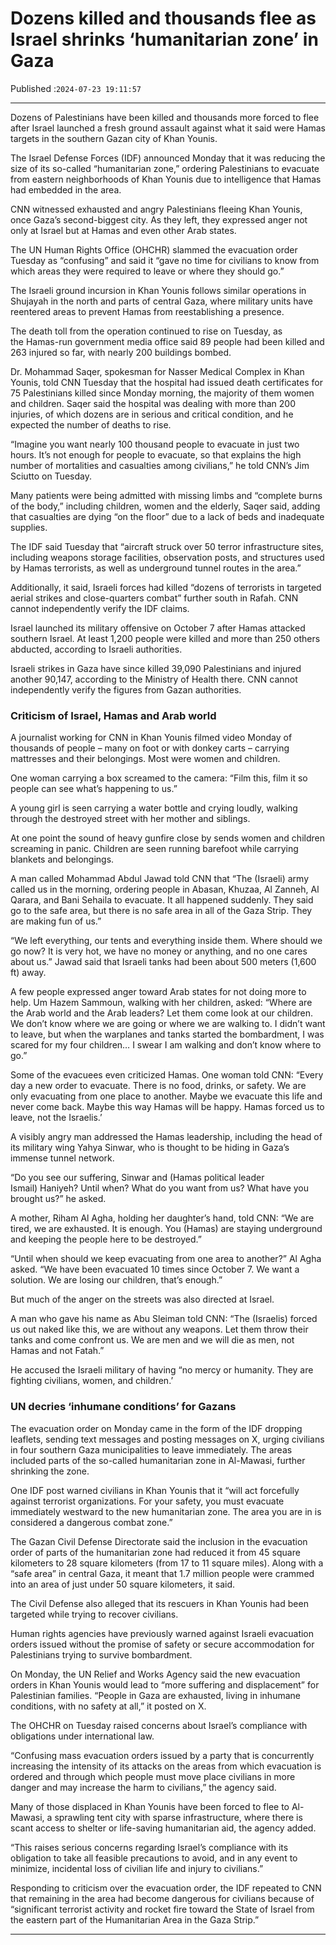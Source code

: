 # Dozens killed and thousands flee as Israel shrinks ‘humanitarian zone’ in Gaza

Published :`2024-07-23 19:11:57`

---

Dozens of Palestinians have been killed and thousands more forced to flee after Israel launched a fresh ground assault against what it said were Hamas targets in the southern Gazan city of Khan Younis.

The Israel Defense Forces (IDF) announced Monday that it was reducing the size of its so-called “humanitarian zone,” ordering Palestinians to evacuate from eastern neighborhoods of Khan Younis due to intelligence that Hamas had embedded in the area.

CNN witnessed exhausted and angry Palestinians fleeing Khan Younis, once Gaza’s second-biggest city. As they left, they expressed anger not only at Israel but at Hamas and even other Arab states.

The UN Human Rights Office (OHCHR) slammed the evacuation order Tuesday as “confusing” and said it “gave no time for civilians to know from which areas they were required to leave or where they should go.”

The Israeli ground incursion in Khan Younis follows similar operations in Shujayah in the north and parts of central Gaza, where military units have reentered areas to prevent Hamas from reestablishing a presence.

The death toll from the operation continued to rise on Tuesday, as the Hamas-run government media office said 89 people had been killed and 263 injured so far, with nearly 200 buildings bombed.

Dr. Mohammad Saqer, spokesman for Nasser Medical Complex in Khan Younis, told CNN Tuesday that the hospital had issued death certificates for 75 Palestinians killed since Monday morning, the majority of them women and children. Saqer said the hospital was dealing with more than 200 injuries, of which dozens are in serious and critical condition, and he expected the number of deaths to rise.

“Imagine you want nearly 100 thousand people to evacuate in just two hours. It’s not enough for people to evacuate, so that explains the high number of mortalities and casualties among civilians,” he told CNN’s Jim Sciutto on Tuesday.

Many patients were being admitted with missing limbs and “complete burns of the body,” including children, women and the elderly, Saqer said, adding that casualties are dying “on the floor” due to a lack of beds and inadequate supplies.

The IDF said Tuesday that “aircraft struck over 50 terror infrastructure sites, including weapons storage facilities, observation posts, and structures used by Hamas terrorists, as well as underground tunnel routes in the area.”

Additionally, it said, Israeli forces had killed “dozens of terrorists in targeted aerial strikes and close-quarters combat” further south in Rafah. CNN cannot independently verify the IDF claims.

Israel launched its military offensive on October 7 after Hamas attacked southern Israel. At least 1,200 people were killed and more than 250 others abducted, according to Israeli authorities.

Israeli strikes in Gaza have since killed 39,090 Palestinians and injured another 90,147, according to the Ministry of Health there. CNN cannot independently verify the figures from Gazan authorities.

### Criticism of Israel, Hamas and Arab world

A journalist working for CNN in Khan Younis filmed video Monday of thousands of people – many on foot or with donkey carts – carrying mattresses and their belongings. Most were women and children.

One woman carrying a box screamed to the camera: “Film this, film it so people can see what’s happening to us.”

A young girl is seen carrying a water bottle and crying loudly, walking through the destroyed street with her mother and siblings.

At one point the sound of heavy gunfire close by sends women and children screaming in panic. Children are seen running barefoot while carrying blankets and belongings.

A man called Mohammad Abdul Jawad told CNN that “The (Israeli) army called us in the morning, ordering people in Abasan, Khuzaa, Al Zanneh, Al Qarara, and Bani Sehaila to evacuate. It all happened suddenly. They said go to the safe area, but there is no safe area in all of the Gaza Strip. They are making fun of us.”

“We left everything, our tents and everything inside them. Where should we go now? It is very hot, we have no money or anything, and no one cares about us.” Jawad said that Israeli tanks had been about 500 meters (1,600 ft) away.

A few people expressed anger toward Arab states for not doing more to help. Um Hazem Sammoun, walking with her children, asked: “Where are the Arab world and the Arab leaders? Let them come look at our children. We don’t know where we are going or where we are walking to. I didn’t want to leave, but when the warplanes and tanks started the bombardment, I was scared for my four children… I swear I am walking and don’t know where to go.”

Some of the evacuees even criticized Hamas. One woman told CNN: “Every day a new order to evacuate. There is no food, drinks, or safety. We are only evacuating from one place to another. Maybe we evacuate this life and never come back. Maybe this way Hamas will be happy. Hamas forced us to leave, not the Israelis.’

A visibly angry man addressed the Hamas leadership, including the head of its military wing Yahya Sinwar, who is thought to be hiding in Gaza’s immense tunnel network.

“Do you see our suffering, Sinwar and (Hamas political leader Ismail) Haniyeh? Until when? What do you want from us? What have you brought us?” he asked.

A mother, Riham Al Agha, holding her daughter’s hand, told CNN: “We are tired, we are exhausted. It is enough. You (Hamas) are staying underground and keeping the people here to be destroyed.”

“Until when should we keep evacuating from one area to another?” Al Agha asked. “We have been evacuated 10 times since October 7. We want a solution. We are losing our children, that’s enough.”

But much of the anger on the streets was also directed at Israel.

A man who gave his name as Abu Sleiman told CNN: “The (Israelis) forced us out naked like this, we are without any weapons. Let them throw their tanks and come confront us. We are men and we will die as men, not Hamas and not Fatah.”

He accused the Israeli military of having “no mercy or humanity. They are fighting civilians, women, and children.’

### UN decries ‘inhumane conditions’ for Gazans

The evacuation order on Monday came in the form of the IDF dropping leaflets, sending text messages and posting messages on X, urging civilians in four southern Gaza municipalities to leave immediately. The areas included parts of the so-called humanitarian zone in Al-Mawasi, further shrinking the zone.

One IDF post warned civilians in Khan Younis that it “will act forcefully against terrorist organizations. For your safety, you must evacuate immediately westward to the new humanitarian zone. The area you are in is considered a dangerous combat zone.”

The Gazan Civil Defense Directorate said the inclusion in the evacuation order of parts of the humanitarian zone had reduced it from 45 square kilometers to 28 square kilometers (from 17 to 11 square miles). Along with a “safe area” in central Gaza, it meant that 1.7 million people were crammed into an area of just under 50 square kilometers, it said.

The Civil Defense also alleged that its rescuers in Khan Younis had been targeted while trying to recover civilians.

Human rights agencies have previously warned against Israeli evacuation orders issued without the promise of safety or secure accommodation for Palestinians trying to survive bombardment.

On Monday, the UN Relief and Works Agency said the new evacuation orders in Khan Younis would lead to “more suffering and displacement” for Palestinian families. “People in Gaza are exhausted, living in inhumane conditions, with no safety at all,” it posted on X.

The OHCHR on Tuesday raised concerns about Israel’s compliance with obligations under international law.

“Confusing mass evacuation orders issued by a party that is concurrently increasing the intensity of its attacks on the areas from which evacuation is ordered and through which people must move place civilians in more danger and may increase the harm to civilians,” the agency said.

Many of those displaced in Khan Younis have been forced to flee to Al-Mawasi, a sprawling tent city with sparse infrastructure, where there is scant access to shelter or life-saving humanitarian aid, the agency added.

“This raises serious concerns regarding Israel’s compliance with its obligation to take all feasible precautions to avoid, and in any event to minimize, incidental loss of civilian life and injury to civilians.”

Responding to criticism over the evacuation order, the IDF repeated to CNN that remaining in the area had become dangerous for civilians because of “significant terrorist activity and rocket fire toward the State of Israel from the eastern part of the Humanitarian Area in the Gaza Strip.”

---

